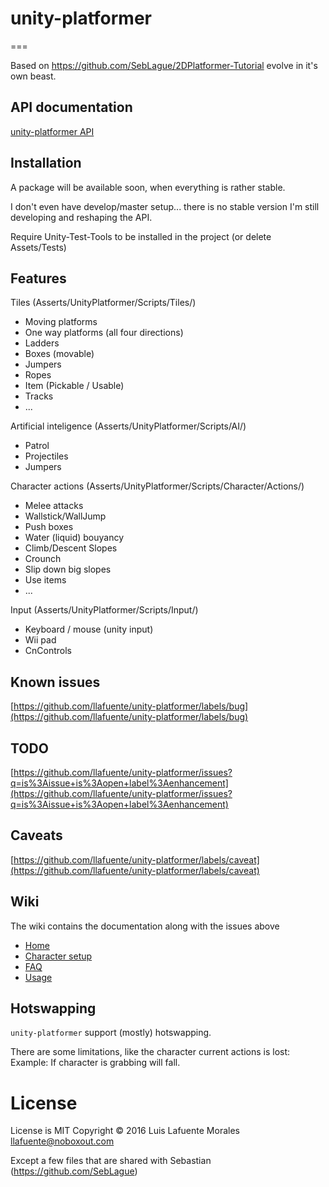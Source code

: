 # unity-platformer
===

Based on https://github.com/SebLague/2DPlatformer-Tutorial evolve
in it's own beast.

## API documentation

[unity-platformer API](http://llafuente.github.io/unity-platformer/)

## Installation

A package will be available soon, when everything is rather stable.

I don't even have develop/master setup... there is no stable version
I'm still developing and reshaping the API.

Require Unity-Test-Tools to be installed in the project (or delete Assets/Tests)

## Features

Tiles (Asserts/UnityPlatformer/Scripts/Tiles/)

* Moving platforms
* One way platforms (all four directions)
* Ladders
* Boxes (movable)
* Jumpers
* Ropes
* Item (Pickable / Usable)
* Tracks
* ...


Artificial inteligence (Asserts/UnityPlatformer/Scripts/AI/)

* Patrol
* Projectiles
* Jumpers


Character actions (Asserts/UnityPlatformer/Scripts/Character/Actions/)

* Melee attacks
* Wallstick/WallJump
* Push boxes
* Water (liquid) bouyancy
* Climb/Descent Slopes
* Crounch
* Slip down big slopes
* Use items
* ...


Input (Asserts/UnityPlatformer/Scripts/Input/)
* Keyboard / mouse (unity input)
* Wii pad
* CnControls


## Known issues

[https://github.com/llafuente/unity-platformer/labels/bug](https://github.com/llafuente/unity-platformer/labels/bug)

## TODO

[https://github.com/llafuente/unity-platformer/issues?q=is%3Aissue+is%3Aopen+label%3Aenhancement](https://github.com/llafuente/unity-platformer/issues?q=is%3Aissue+is%3Aopen+label%3Aenhancement)

## Caveats

[https://github.com/llafuente/unity-platformer/labels/caveat](https://github.com/llafuente/unity-platformer/labels/caveat)

## Wiki

The wiki contains the documentation along with the issues above

* [Home](/llafuente/unity-platformer/wiki)
* [Character setup](/llafuente/unity-platformer/wiki/Character-setup)
* [FAQ](/llafuente/unity-platformer/wiki/FAQ)
* [Usage](/llafuente/unity-platformer/wiki/Usage)

## Hotswapping

`unity-platformer` support (mostly) hotswapping.

There are some limitations, like the character current actions is lost: Example: If character is grabbing will fall.

# License

License is MIT Copyright © 2016 Luis Lafuente Morales <llafuente@noboxout.com>

Except a few files that are shared with Sebastian (https://github.com/SebLague)
